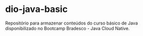# dio-java-basic
Repositório para armazenar conteúdos do curso básico de Java disponibilizado no Bootcamp Bradesco - Java Cloud Native. 

